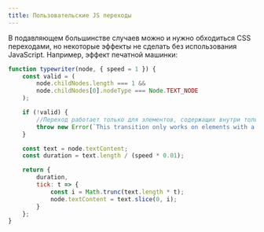```yaml
---
title: Пользовательские JS переходы
---
```


В подавляющем большинстве случаев можно и нужно обходиться CSS переходами, но некоторые эффекты не сделать без использования JavaScript. Например, эффект печатной машинки:

```js
function typewriter(node, { speed = 1 }) {
	const valid = (
		node.childNodes.length === 1 &&
		node.childNodes[0].nodeType === Node.TEXT_NODE
	);

	if (!valid) {
		//Переход работает только для элементов, содержащих внутри только текст
		throw new Error(`This transition only works on elements with a single text node child`);
	}

	const text = node.textContent;
	const duration = text.length / (speed * 0.01);

	return {
		duration,
		tick: t => {
			const i = Math.trunc(text.length * t);
			node.textContent = text.slice(0, i);
		}
	};
}
```